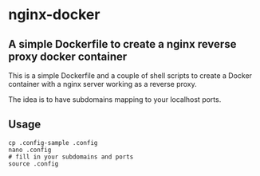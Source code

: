 # nginx-docker

## A simple Dockerfile to create a nginx reverse proxy docker container

This is a simple Dockerfile and a couple of shell scripts to create a Docker
container with a nginx server working as a reverse proxy.

The idea is to have subdomains mapping to your localhost ports.

## Usage

```shell
cp .config-sample .config
nano .config
# fill in your subdomains and ports
source .config
```
